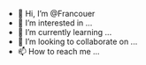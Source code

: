 - 👋 Hi, I’m @Francouer
- 👀 I’m interested in ...
- 🌱 I’m currently learning ...
- 💞️ I’m looking to collaborate on ...
- 📫 How to reach me ...

<!---
Francouer/Francouer is a ✨ special ✨ repository because its `README.md` (this file) appears on your GitHub profile.
You can click the Preview link to take a look at your changes.
--->
